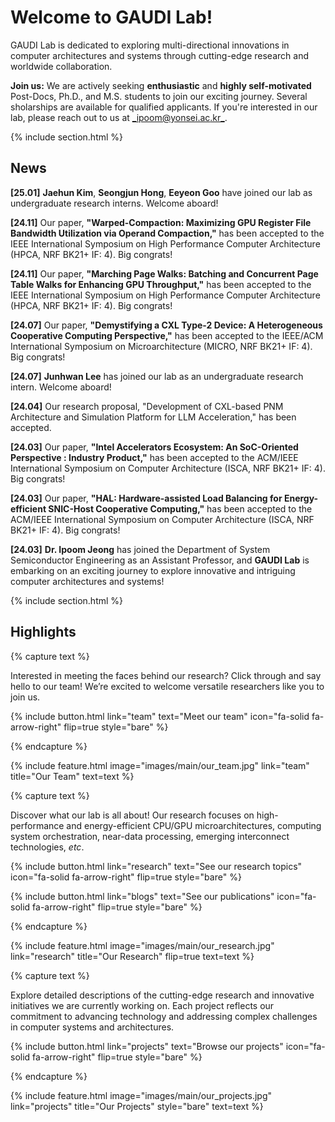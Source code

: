 ---
---

# Welcome to GAUDI Lab!

GAUDI Lab is dedicated to exploring multi-directional innovations in computer architectures and systems through cutting-edge research and worldwide collaboration.

**Join us:** We are actively seeking **enthusiastic** and **highly self-motivated** Post-Docs, Ph.D., and M.S. students to join our exciting journey. Several sholarships are available for qualified applicants. If you're interested in our lab, please reach out to us at [_ipoom@yonsei.ac.kr_](mailto:ipoom@yonsei.ac.kr).

{% include section.html %}

## News

**[25.01]** **Jaehun Kim**, **Seongjun Hong**, **Eeyeon Goo** have joined our lab as undergraduate research interns. Welcome aboard!

**[24.11]** Our paper, **"Warped-Compaction: Maximizing GPU Register File Bandwidth Utilization via Operand Compaction,"** has been accepted to the IEEE International Symposium on High Performance Computer Architecture (HPCA, NRF BK21+ IF: 4). Big congrats!

**[24.11]** Our paper, **"Marching Page Walks: Batching and Concurrent Page Table Walks for Enhancing GPU Throughput,"** has been accepted to the IEEE International Symposium on High Performance Computer Architecture (HPCA, NRF BK21+ IF: 4). Big congrats!

**[24.07]** Our paper, **"Demystifying a CXL Type-2 Device: A Heterogeneous Cooperative Computing Perspective,"** has been accepted to the IEEE/ACM International Symposium on Microarchitecture (MICRO, NRF BK21+ IF: 4). Big congrats!

**[24.07]** **Junhwan Lee** has joined our lab as an undergraduate research intern. Welcome aboard!

**[24.04]** Our research proposal, "Development of CXL-based PNM Architecture and Simulation Platform for LLM Acceleration," has been accepted.

**[24.03]** Our paper, **"Intel Accelerators Ecosystem: An SoC-Oriented Perspective : Industry Product,"** has been accepted to the ACM/IEEE International Symposium on Computer Architecture (ISCA, NRF BK21+ IF: 4). Big congrats!

**[24.03]** Our paper, **"HAL: Hardware-assisted Load Balancing for Energy-efficient SNIC-Host Cooperative Computing,"** has been accepted to the ACM/IEEE International Symposium on Computer Architecture (ISCA, NRF BK21+ IF: 4). Big congrats!

**[24.03]** **Dr. Ipoom Jeong** has joined the Department of System Semiconductor Engineering as an Assistant Professor, and **GAUDI Lab** is embarking on an exciting journey to explore innovative and intriguing computer architectures and systems!


{% include section.html %}

## Highlights


{% capture text %}

Interested in meeting the faces behind our research? Click through and say hello to our team! We’re excited to welcome versatile researchers like you to join us.

{%
  include button.html
  link="team"
  text="Meet our team"
  icon="fa-solid fa-arrow-right"
  flip=true
  style="bare"
%}

{% endcapture %}

{%
  include feature.html
  image="images/main/our_team.jpg"
  link="team"
  title="Our Team"
  text=text
%}


{% capture text %}

Discover what our lab is all about! Our research focuses on high-performance and energy-efficient CPU/GPU microarchitectures, computing system orchestration, near-data processing, emerging interconnect technologies, _etc_.

{%
  include button.html
  link="research"
  text="See our research topics"
  icon="fa-solid fa-arrow-right"
  flip=true
  style="bare"
%}

{%
  include button.html
  link="blogs"
  text="See our publications"
  icon="fa-solid fa-arrow-right"
  flip=true
  style="bare"
%}

{% endcapture %}

{%
  include feature.html
  image="images/main/our_research.jpg"
  link="research"
  title="Our Research"
  flip=true
  text=text
%}


{% capture text %}

Explore detailed descriptions of the cutting-edge research and innovative initiatives we are currently working on. Each project reflects our commitment to advancing technology and addressing complex challenges in computer systems and architectures.

{%
  include button.html
  link="projects"
  text="Browse our projects"
  icon="fa-solid fa-arrow-right"
  flip=true
  style="bare"
%}

{% endcapture %}

{%
  include feature.html
  image="images/main/our_projects.jpg"
  link="projects"
  title="Our Projects"
  style="bare"
  text=text
%}
